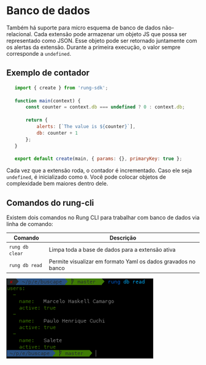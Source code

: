 # Banco de dados

Também há suporte para micro esquema de banco de dados não-relacional.
Cada extensão pode armazenar um objeto JS que possa ser representado como JSON.
Esse objeto pode ser retornado juntamente com os alertas da extensão. Durante
a primeira execução, o valor sempre corresponde a ``undefined``.

## Exemplo de contador

```js
   import { create } from 'rung-sdk';

   function main(context) {
       const counter = context.db === undefined ? 0 : context.db;

       return {
           alerts: [`The value is ${counter}`],
           db: counter + 1
       };
   }

   export default create(main, { params: {}, primaryKey: true };
```

Cada vez que a extensão roda, o contador é incrementado. Caso ele seja
``undefined``, é inicializado como ``0``. Você pode colocar objetos de
complexidade bem maiores dentro dele.

## Comandos do rung-cli

Existem dois comandos no Rung CLI para trabalhar com banco de dados via linha
de comando:

| Comando           | Descrição                                                     |
|-------------------|---------------------------------------------------------------|
| ``rung db clear`` | Limpa toda a base de dados para a extensão ativa              |
| ``rung db read``  | Permite visualizar em formato Yaml os dados gravados no banco |

![Database read](../img/db-read.png)